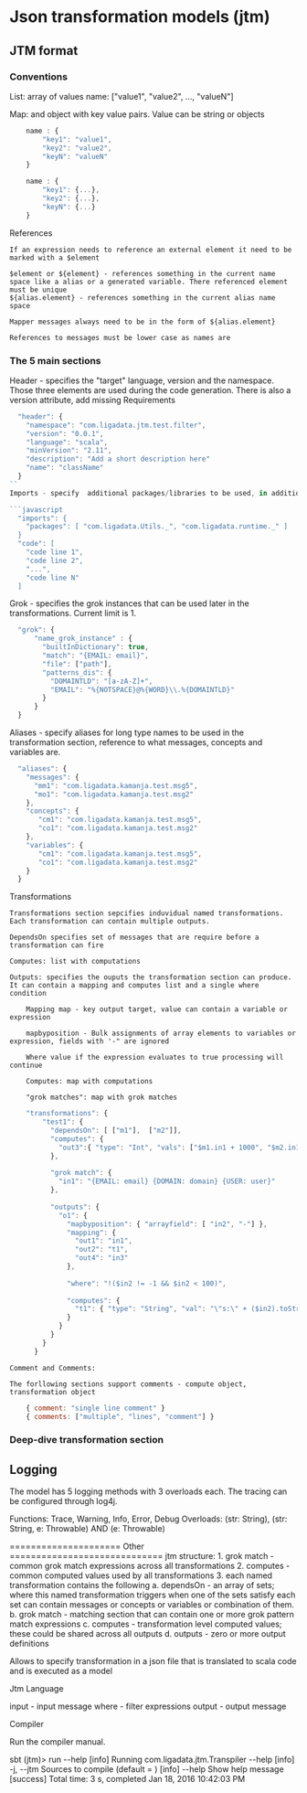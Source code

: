 # Json transformation models (jtm)

## JTM format

### Conventions

List: array of values 
    name: ["value1", "value2", ..., "valueN"]

Map: and object with key value pairs. Value can be string or objects 

```javascript
    name : {
        "key1": "value1",
        "key2": "value2",
        "keyN": "valueN"        
    }

    name : {
        "key1": {...},
        "key2": {...},
        "keyN": {...}        
    }
```

References

    If an expression needs to reference an external element it need to be marked with a $element

    $element or ${element} - references something in the current name space like a alias or a generated variable. There referenced element must be unique
    ${alias.element} - references something in the current alias name space

    Mapper messages always need to be in the form of ${alias.element}

    References to messages must be lower case as names are

### The 5 main sections

Header - specifies the "target" language, version and the namespace. Those three elements are used during the code generation. There is also a version attribute, add missing Requirements

```javascript
  "header": {
    "namespace": "com.ligadata.jtm.test.filter",
    "version": "0.0.1",
    "language": "scala",
    "minVersion": "2.11",
    "description": "Add a short description here"
    "name": "className"
  }
``
Imports - specify  additional packages/libraries to be used, in addition you can also add code to be added to the model. Code provide in that way can conflict with internal names and variables.

```javascript
  "imports": {
    "packages": [ "com.ligadata.Utils._", "com.ligadata.runtime._" ]
  }
  "code": [
    "code line 1",
    "code line 2",
    "...",
    "code line N"
  ]
```

Grok - specifies the grok instances that can be used later in the transformations. Current limit is 1.

```javascript
  "grok": {
      "name_grok_instance" : {
        "builtInDictionary": true,
        "match": "{EMAIL: email}",
        "file": ["path"],
        "patterns_dis": {
          "DOMAINTLD": "[a-zA-Z]+",
          "EMAIL": "%{NOTSPACE}@%{WORD}\\.%{DOMAINTLD}"
        }
      }
  }
```

Aliases - specify aliases for long type names to be used in the transformation section, reference to what messages, concepts and variables are.

```javascript
  "aliases": {
    "messages": {
      "mm1": "com.ligadata.kamanja.test.msg5",
      "mo1": "com.ligadata.kamanja.test.msg2"
    },
    "concepts": {
       "cm1": "com.ligadata.kamanja.test.msg5",
       "co1": "com.ligadata.kamanja.test.msg2"
    },
    "variables": {
       "cm1": "com.ligadata.kamanja.test.msg5",
       "co1": "com.ligadata.kamanja.test.msg2"
    }
  }
```

Transformations

    Transformations section sepcifies induvidual named transformations. Each transformation can contain multiple outputs.

    DependsOn specifies set of messages that are require before a transformation can fire
    
    Computes: list with computations
    
    Outputs: specifies the ouputs the transformation section can produce. It can contain a mapping and computes list and a single where condition
        
        Mapping map - key output target, value can contain a variable or expression

        mapbyposition - Bulk assignments of array elements to variables or expression, fields with '-" are ignored
        
        Where value if the expression evaluates to true processing will continue
        
        Computes: map with computations
    
        "grok matches": map with grok matches

```javascript
    "transformations": {
        "test1": {
          "dependsOn": [ ["m1"],  ["m2"]],
          "computes": {
            "out3":{ "type": "Int", "vals": ["$m1.in1 + 1000", "$m2.in1 + 2000"], "comment": "in scala, type could be optional" }
          },
    
          "grok match": {
            "in1": "{EMAIL: email} {DOMAIN: domain} {USER: user}"
          },
          
          "outputs": {
            "o1": {
              "mapbyposition": { "arrayfield": [ "in2", "-"] },
              "mapping": {
                "out1": "in1",
                "out2": "t1",
                "out4": "in3"
              },
    
              "where": "!($in2 != -1 && $in2 < 100)",
    
              "computes": {
                "t1": { "type": "String", "val": "\"s:\" + ($in2).toString()" }
              }
            }
          }
        }
      }
```
    Comment and Comments:
    
    The forllowing sections support comments - compute object, transformation object

```javascript    
    { comment: "single line comment" }
    { comments: ["multiple", "lines", "comment"] }
```

### Deep-dive transformation section 

## Logging

The model has 5 logging methods with 3 overloads each. The tracing can be configured through log4j.

Functions: Trace, Warning, Info, Error, Debug
Overloads: <Function>(str: String), <Function>(str: String, e: Throwable) AND <Function>(e: Throwable)


===================== Other =============================
jtm structure:
        1. grok match - common grok match expressions across all transformations
        2. computes - common computed values used by all transformations
        3. each named transformation contains the following
            a. dependsOn - an array of sets; where this named transformation triggers when one of the sets satisfy
               each set can contain messages or concepts or variables or combination of them.
            b. grok match - matching section that can contain one or more grok pattern match expressions
            c. computes - transformation level computed values; these could be shared across all outputs
            d. outputs - zero or more output definitions

Allows to specify transformation in a json file that is translated to scala code and is executed as a model 
<TBT>

Jtm Language

input - input message
where - filter expressions
output - output message
<TBT>

Compiler

Run the compiler manual.
<TBT> 

sbt (jtm)> run --help
[info] Running com.ligadata.jtm.Transpiler --help
[info]   -j, --jtm  <arg>   Sources to compile (default = )
[info]       --help            Show help message
[success] Total time: 3 s, completed Jan 18, 2016 10:42:03 PM
